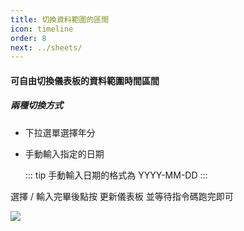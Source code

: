 ```yaml
---
title: 切換資料範圍的區間
icon: timeline
order: 8
next: ../sheets/
---
```


#### 可自由切換儀表板的資料範圍時間區間

#####  兩種切換方式

- 下拉選單選擇年分
- 手動輸入指定的日期

    ::: tip 手動輸入日期的格式為 YYYY-MM-DD
    :::

選擇 / 輸入完畢後點按 <Badge>更新儀表板</Badge> 並等待指令碼跑完即可

![](/images/台股訂閱版/儀表板_切換年分.gif)